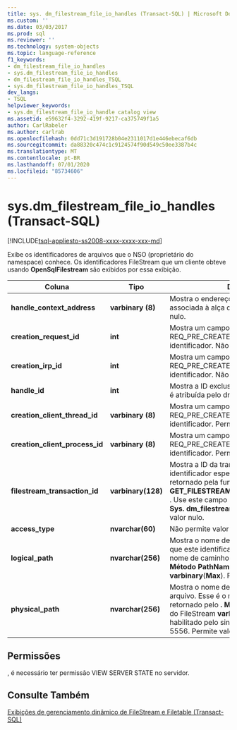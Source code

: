 ```yaml
---
title: sys. dm_filestream_file_io_handles (Transact-SQL) | Microsoft Docs
ms.custom: ''
ms.date: 03/03/2017
ms.prod: sql
ms.reviewer: ''
ms.technology: system-objects
ms.topic: language-reference
f1_keywords:
- dm_filestream_file_io_handles
- sys.dm_filestream_file_io_handles
- dm_filestream_file_io_handles_TSQL
- sys.dm_filestream_file_io_handles_TSQL
dev_langs:
- TSQL
helpviewer_keywords:
- sys.dm_filestream_file_io_handle catalog view
ms.assetid: e59632f4-3292-419f-9217-ca375749f1a5
author: CarlRabeler
ms.author: carlrab
ms.openlocfilehash: 0dd71c3d191728b04e2311017d1e446ebecaf6db
ms.sourcegitcommit: da88320c474c1c9124574f90d549c50ee3387b4c
ms.translationtype: MT
ms.contentlocale: pt-BR
ms.lasthandoff: 07/01/2020
ms.locfileid: "85734606"
---
```

# <a name="sysdm_filestream_file_io_handles-transact-sql"></a>sys.dm_filestream_file_io_handles (Transact-SQL)
[!INCLUDE[tsql-appliesto-ss2008-xxxx-xxxx-xxx-md](../../includes/applies-to-version/sqlserver.md)]

  Exibe os identificadores de arquivos que o NSO (proprietário do namespace) conhece. Os identificadores FileStream que um cliente obteve usando **OpenSqlFilestream** são exibidos por essa exibição.  
  
|Coluna|Tipo|Description|  
|------------|----------|-----------------|  
|**handle_context_address**|**varbinary (8)**|Mostra o endereço da estrutura NSO interna associada à alça do cliente. Permite valor nulo.|  
|**creation_request_id**|**int**|Mostra um campo da solicitação de E/S REQ_PRE_CREATE usada para criar este identificador. Não permite valor nulo.|  
|**creation_irp_id**|**int**|Mostra um campo da solicitação de E/S REQ_PRE_CREATE usada para criar este identificador. Não permite valor nulo|  
|**handle_id**|**int**|Mostra a ID exclusiva deste identificador que é atribuída pelo driver. Não permite valor nulo.|  
|**creation_client_thread_id**|**varbinary (8)**|Mostra um campo da solicitação de E/S REQ_PRE_CREATE usada para criar este identificador. Permite valor nulo.|  
|**creation_client_process_id**|**varbinary (8)**|Mostra um campo da solicitação de E/S REQ_PRE_CREATE usada para criar este identificador. Permite valor nulo.|  
|**filestream_transaction_id**|**varbinary(128)**|Mostra a ID da transação associada ao identificador específico. Esse é o valor retornado pela função **GET_FILESTREAM_TRANSACTION_CONTEXT** . Use este campo para ingressar na exibição **Sys. dm_filestream_file_io_requests** . Permite valor nulo.|  
|**access_type**|**nvarchar(60)**|Não permite valor nulo.|  
|**logical_path**|**nvarchar(256)**|Mostra o nome de caminho lógico do arquivo que este identificador abriu. Esse é o mesmo nome de caminho que é retornado pelo **. Método PathName** de FileStream **varbinary**(**Max**). Permite valor nulo.|  
|**physical_path**|**nvarchar(256)**|Mostra o nome de caminho NTFS real do arquivo. Esse é o mesmo nome de caminho retornado pelo **. Método PhysicalPathName** do FileStream **varbinary**(**Max**). Ele é habilitado pelo sinalizador de rastreamento 5556. Permite valor nulo.|  
  
## <a name="permissions"></a>Permissões  
 , é necessário ter permissão VIEW SERVER STATE no servidor.  
  
## <a name="see-also"></a>Consulte Também  
 [Exibições de gerenciamento dinâmico de FileStream e Filetable &#40;Transact-SQL&#41;](../../relational-databases/system-dynamic-management-views/filestream-and-filetable-dynamic-management-views-transact-sql.md)  
  
  
